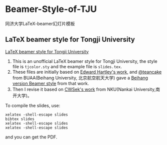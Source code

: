 # Beamer-Style-of-TJU
同济大学LaTeX-beamer幻灯片模板
<br/>
## LaTeX beamer style for Tongji University

[LaTeX beamer style for Tongji University](./beamer_tongji)
1. This is an unofficial LaTeX beamer style for Tongji University, the style file is `tjcolor.sty` and the example file is `slides.tex`.
2. These files are initially based on [Edward Hartley's work](http://www-control.eng.cam.ac.uk/Main/EdwardHartley), and [@teancake](https://github.com/teancake) from BUAA(Beihang University, 北京航空航天大学) gave a [Beihang version Beamer style](https://github.com/teancake/latex-beamer-beihang) from that work.
3. Then I revise it based on [CWSek's work](https://github.com/CWSek/LaTeX-Beamer-Nankai) from NKU(Nankai University,南开大学)。

To compile the slides, use:
```
xelatex -shell-escape slides
bibtex slides
xelatex -shell-escape slides
xelatex -shell-escape slides
```
and you can get the PDF.
<br/>


